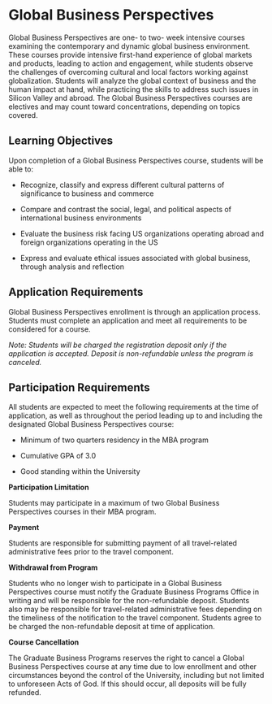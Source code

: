 Global Business Perspectives
============================

Global Business Perspectives are one- to two- week intensive courses examining the contemporary and dynamic global business environment. These courses provide intensive first-hand experience of global markets and products, leading to action and engagement, while students observe the challenges of overcoming cultural and local factors working against globalization. Students will analyze the global context of business and the human impact at hand, while practicing the skills to address such issues in Silicon Valley and abroad. The Global Business Perspectives courses are electives and may count toward concentrations, depending on topics covered.

Learning Objectives
-------------------

Upon completion of a Global Business Perspectives course, students will be able to:

-   Recognize, classify and express different cultural patterns of significance to business and commerce

-   Compare and contrast the social, legal, and political aspects of international business environments

-   Evaluate the business risk facing US organizations operating abroad and foreign organizations operating in the US

-   Express and evaluate ethical issues associated with global business, through analysis and reflection

Application Requirements
------------------------

Global Business Perspectives enrollment is through an application process. Students must complete an application and meet all requirements to be considered for a course.

*Note: Students will be charged the registration deposit only if the application is accepted. Deposit is non-refundable unless the program is canceled.*

Participation Requirements
--------------------------

All students are expected to meet the following requirements at the time of application, as well as throughout the period leading up to and including the designated Global Business Perspectives course:

-   Minimum of two quarters residency in the MBA program

-   Cumulative GPA of 3.0

-   Good standing within the University

**Participation Limitation**

Students may participate in a maximum of two Global Business Perspectives courses in their MBA program.

**Payment**

Students are responsible for submitting payment of all travel-related administrative fees prior to the travel component.

**Withdrawal from Program**

Students who no longer wish to participate in a Global Business Perspectives course must notify the Graduate Business Programs Office in writing and will be responsible for the non-refundable deposit. Students also may be responsible for travel-related administrative fees depending on the timeliness of the notification to the travel component. Students agree to be charged the non-refundable deposit at time of application.

**Course Cancellation**

The Graduate Business Programs reserves the right to cancel a Global Business Perspectives course at any time due to low enrollment and other circumstances beyond the control of the University, including but not limited to unforeseen Acts of God. If this should occur, all deposits will be fully refunded.
